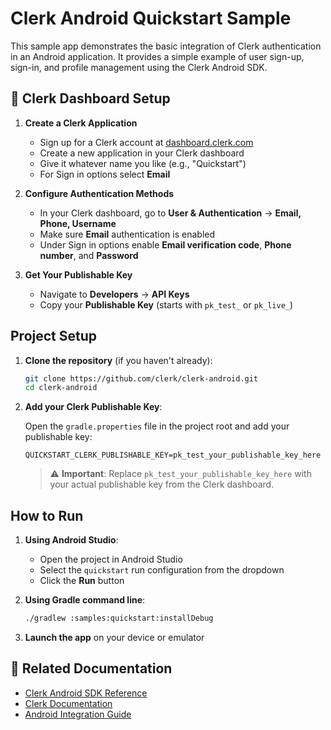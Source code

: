 # Clerk Android Quickstart Sample

This sample app demonstrates the basic integration of Clerk authentication in an Android application. It provides a simple example of user sign-up, sign-in, and profile management using the Clerk Android SDK.

## 🔧 Clerk Dashboard Setup

1. **Create a Clerk Application**
   - Sign up for a Clerk account at [dashboard.clerk.com](https://dashboard.clerk.com/sign-up)
   - Create a new application in your Clerk dashboard
   - Give it whatever name you like (e.g., "Quickstart")
   - For Sign in options select **Email**

2. **Configure Authentication Methods**
   - In your Clerk dashboard, go to **User & Authentication** → **Email, Phone, Username**
   - Make sure **Email** authentication is enabled
   - Under Sign in options enable **Email verification code**, **Phone number**, and **Password**

3. **Get Your Publishable Key**
   - Navigate to **Developers** → **API Keys**
   - Copy your **Publishable Key** (starts with `pk_test_` or `pk_live_`)

## Project Setup

1. **Clone the repository** (if you haven't already):
   ```bash
   git clone https://github.com/clerk/clerk-android.git
   cd clerk-android
   ```

2. **Add your Clerk Publishable Key**:
   
   Open the `gradle.properties` file in the project root and add your publishable key:
   ```properties
   QUICKSTART_CLERK_PUBLISHABLE_KEY=pk_test_your_publishable_key_here
   ```
   
   > ⚠️ **Important**: Replace `pk_test_your_publishable_key_here` with your actual publishable key from the Clerk dashboard.


## How to Run

1. **Using Android Studio**:
   - Open the project in Android Studio
   - Select the `quickstart` run configuration from the dropdown
   - Click the **Run** button

2. **Using Gradle command line**:
   ```bash
   ./gradlew :samples:quickstart:installDebug
   ```

3. **Launch the app** on your device or emulator

## 📖 Related Documentation

- [Clerk Android SDK Reference](https://clerk-android.clerkstage.dev)
- [Clerk Documentation](https://clerk.com/docs)
- [Android Integration Guide](https://clerk.com/docs/quickstarts/android)
